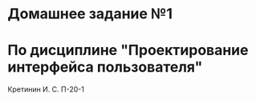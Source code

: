 # Домашнее задание №1
# По дисциплине "Проектирование интерфейса пользователя"
Кретинин И. С. П-20-1
